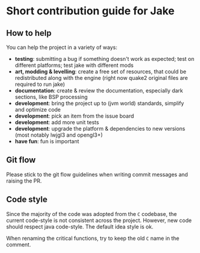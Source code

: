 # Short contribution guide for Jake

## How to help

You can help the project in a variety of ways:

- **testing**: submitting a bug if something doesn't work as expected; test on different platforms; test jake with
  different mods
- **art, modding & levelling**: create a free set of resources, that could be redistributed along with the engine (right
  now quake2 original files are required to run jake)
- **documentation**: create & review the documentation, especially dark sections, like BSP processing
- **development**: bring the project up to (jvm world) standards, simplify and optimize code
- **development**: pick an item from the issue board
- **development**: add more unit tests
- **development**: upgrade the platform & dependencies to new versions (most notably lwjgl3 and opengl3+)
- **have fun**: fun is important

## Git flow

Please stick to the git flow guidelines when writing commit messages and raising the PR.

## Code style

Since the majority of the code was adopted from the `C` codebase,
the current code-style is not consistent across the project.
However, new code should respect java code-style.
The default idea style is ok.

When renaming the critical functions, try to keep the old `C` name in the comment.
